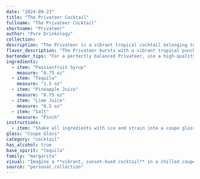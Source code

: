 ```yaml
---
date: "2024-09-23"
title: "The Privateer Cocktail"
fullname: "The Privateer Cocktail"
shortname: "Privateer"
author: "Pure Drinkology"
collection:
description: "The Privateer is a vibrant tropical cocktail belonging to the Sour family. Its origins likely stem from the fusion of Latin American and Caribbean influences, with the tequila and passionfruit paying homage to Mexico and the pineapple and lime reflecting the Caribbean's bounty. "
flavor_description: "The Privateer bursts with a vibrant tropical punch. The passionfruit syrup's sweet, tangy notes dance with the smooth tequila, creating a delightful balance. Pineapple juice adds a juicy sweetness, while lime juice brings a refreshing acidity. A whisper of salt enhances the flavors, rounding out this exotic and invigorating cocktail. "
bartender_tips: "For a perfectly balanced Privateer, use a high-quality tequila that complements the tropical fruit notes. Ensure the passionfruit syrup is homemade or a good quality store-bought option.  Shake well with ice to chill and dilute the cocktail.  Use fresh lime juice for optimal tartness.  A pinch of salt enhances the sweetness and brings out the flavor of the tequila. Garnish with a lime wheel or a passionfruit wedge. "
ingredients:
  - item: "Passionfruit Syrup"
    measure: "0.75 oz"
  - item: "Tequila"
    measure: "1.5 oz"
  - item: "Pineapple Juice"
    measure: "0.75 oz"
  - item: "Lime Juice"
    measure: "0.5 oz"
  - item: "Salt"
    measure: "Pinch"
instructions:
  - item: "Shake all ingredients with ice and strain into a coupe glass."
glass: "Coupe Glass"
category: "cocktail"
has_alcohol: true
base_spirit: "tequila"
family: "margarita"
visual: "Imagine a **vibrant, sunset-hued cocktail** in a chilled coupe glass. The **deep orange** of passionfruit syrup mingles with the **golden glow** of tequila, creating a **rich and inviting base**. A **bright splash of pineapple juice** adds a **tangy lightness** on top, while a **delicate squeeze of lime juice** cuts through the sweetness, adding a **refreshing acidity**. The **rim of the glass is subtly dusted with a touch of salt**, creating a **savory counterpoint** to the tropical fruit notes. The drink shimmers with an **almost ethereal brilliance** as the light dances on its surface. "
source: "personal_collection"
---
```


